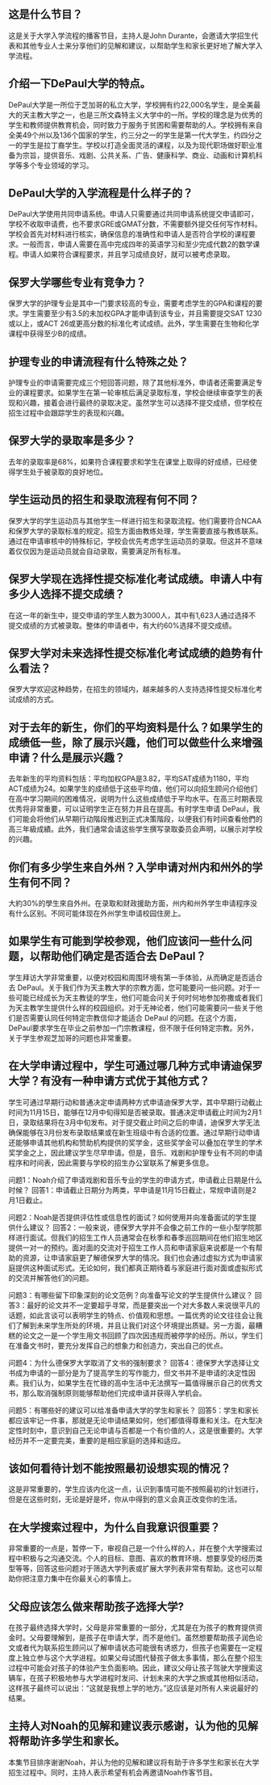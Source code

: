 
## 这是什么节目？

这是关于大学入学流程的播客节目，主持人是John Durante，会邀请大学招生代表和其他专业人士来分享他们的见解和建议，以帮助学生和家长更好地了解大学入学流程。


## 介绍一下DePaul大学的特点。

DePaul大学是一所位于芝加哥的私立大学，学校拥有约22,000名学生，是全美最大的天主教大学之一，也是三所文森特主义大学中的一所。学校的理念是为优秀的学生和教师提供教育机会，同时致力于服务于贫困和需要帮助的人。学校拥有来自全美49个州以及136个国家的学生，约三分之一的学生是第一代大学生，约四分之一的学生是拉丁裔学生。学校以打造全面灵活的课程，以及为现代职场做好职业准备为宗旨，提供音乐、戏剧、公共关系、广告、健康科学、商业、动画和计算机科学等多个专业领域的学习。


## DePaul大学的入学流程是什么样子的？

DePaul大学使用共同申请系统。申请人只需要通过共同申请系统提交申请即可，学校不收取申请费，也不要求GRE或GMAT分数，不需要额外提交任何写作材料。学校会首先对材料进行核实，确保信息的准确性和申请人是否符合学校的课程要求。一般而言，申请人需要在高中完成四年的英语学习和至少完成代数2的数学课程。申请人如果符合课程要求，并且学习成绩良好，就可以被考虑录取。


## 保罗大学哪些专业有竞争力？

保罗大学的护理专业是其中一门要求较高的专业，需要考虑学生的GPA和课程的要求。学生需要至少有3.5的未加权GPA才能申请到该专业，并且需要提交SAT 1230或以上，或ACT 26或更高分数的标准化考试成绩。此外，学生需要在生物和化学课程中获得至少B的成绩。


## 护理专业的申请流程有什么特殊之处？

护理专业的申请需要完成三个短回答问题，除了其他标准外，申请者还需要满足专业的课程要求。如果学生在第一轮审核后满足录取标准，学校会继续审查学生的表现和兴趣，接着会进行最终的录取决定。虽然学生可以选择不提交成绩，但学校在招生过程中会跟踪学生的表现和兴趣。


## 保罗大学的录取率是多少？

去年的录取率是68%，如果符合课程要求和学生在课堂上取得的好成绩，已经使得学生处于被录取的良好地位。


## 学生运动员的招生和录取流程有何不同？

保罗大学的学生运动员与其他学生一样进行招生和录取流程。他们需要符合NCAA和保罗大学的录取标准的规定。招生方面由教练处理，学生需要直接与教练联系。通过在申请审核中的特殊标记，学校会优先考虑学生运动员的录取。但这并不意味着仅仅因为是运动员就会自动录取，需要满足所有标准。


## 保罗大学现在选择性提交标准化考试成绩。申请人中有多少人选择不提交成绩？

在这一年的新生中，提交申请的学生人数为3000人，其中有1,623人通过选择不提交成绩的方式被录取。整体的申请者中，有大约60%选择不提交成绩。 


## 保罗大学对未来选择性提交标准化考试成绩的趋势有什么看法？

保罗大学欢迎这种趋势，在招生的领域内，越来越多的人支持选择性提交标准化考试成绩的方式。


## 对于去年的新生，你们的平均资料是什么？如果学生的成绩低一些，除了展示兴趣，他们可以做些什么来增强申请？什么是展示兴趣？ 

去年新生的平均资料包括：平均加权GPA是3.82，平均SAT成绩为1180，平均ACT成绩为24。如果学生的成绩低于这些平均值，他们可以向招生顾问介绍他们在高中学习期间的困难情况，说明为什么这些成绩低于平均水平。在高三时期表现优秀将非常重要，可以证明学生正在努力并且在提高。有时学生申请 DePaul，我们可能会将他们从早期行动階段推迟到正式决策階段，以便我们有时间查看他們的高三年級成績。此外，我们通常会请这些学生撰写录取委员会声明，以展示对学校的兴趣。 

## 你们有多少学生来自外州？入学申请对州内和州外的学生有何不同？ 

大約30%的學生來自外州。在录取和财政援助方面，州内和州外学生申请程序没有什么区别。不同可能体现在外州学生申请校园住房上。 

## 如果学生有可能到学校参观，他们应该问一些什么问题，以帮助他们确定是否适合去 DePaul？ 

学生拜访大学非常重要，以便对校园和周围环境有第一手体验，从而确定是否适合去 DePaul。关于我们作为天主教大学的宗教方面，您可能要问一些问题。对于一些可能已经成长为天主教徒的学生，他们可能会问关于何时何地参加弥撒或者我们为天主教学生提供什么样的校园组织。对于无神论者，他们可能需要问一些关于他们是否需要认同任何特定宗教信仰才能适合 DePaul 的问题。在这个方面，DePaul要求学生在毕业之前参加一门宗教课程，但不限于任何特定宗教。另外，关于学生参观芝加哥的问题也非常重要。


## 在大学申请过程中，学生可通过哪几种方式申请迪保罗大学？有没有一种申请方式优于其他方式？  

学生可通过早期行动和普通决定申请两种方式申请迪保罗大学，其中早期行动截止时间为11月15日，能够在12月中旬得知是否被录取。普通决定申请截止时间为2月1日，录取结果将在3月中旬发布。对于提交截止时间之后的申请，迪保罗大学无法确保能够在3月份发布录取结果或在新生班级中有合适的位置。通过早期行动申请还能够申请其他机构和赞助机构提供的奖学金，这些奖学金可以叠加在学生的学术奖学金之上，因此建议学生尽早申请。但是，音乐、戏剧和护理专业有不同的申请程序和时间表，因此需要与学校的招生办公室联系了解更多信息。

问题1：Noah介绍了申请戏剧和音乐专业的学生的申请方式，申请截止日期是什么时候？
回答1：申请截止日期分为两类，早申请是11月15日截止，常规申请则是2月1日截止。

问题2：Noah是否提供评估性或信息性的面试？如何使用并向准备面试的学生提供什么建议？
回答2：一般来说，德保罗大学并不会像之前工作的一些小型学院那样进行面试。但我们的招生工作人员通常会在秋季和春季巡回期间在他们招生地区提供一对一的预约。面对面的交流对于招生工作人员和申请家庭来说都是一个有帮助的资源，让申请家庭更了解德保罗大学的情况。我们也会通过虚拟方式为申请家庭提供这种面试形式。无论如何，我们都真正期待着与家庭进行面对面或虚拟形式的交流并解答他们的问题。

问题3：有哪些留下印象深刻的论文范例？向准备写论文的学生提供什么建议？
回答3：最好的论文并不一定要超乎寻常，而是要突出一个对大多数人来说很平凡的话题，如此言谈可以表明学生的特点、价值观和思想。一篇优秀的论文往往会让我们了解到未来学生所处的环境，并且让我们对这个环境提出质疑。另一方面，最糟糕的论文之一是一个学生用文书回顾了四次因违规而被停学的经历。所以，学生们在准备文书时，要充分发挥自己的想象力和创造力，突出自己的优点。

问题4：为什么德保罗大学取消了文书的强制要求？
回答4：德保罗大学选择让文书成为申请的一部分是为了提高学生的写作能力，但文书并不是申请的决定性因素。我们认为，如果学生在忙碌的高中生活中无法撰写一篇值得展示自己的优秀文书，那么取消强制原则能够帮助他们完成申请并获得入学机会。

问题5：有哪些好的建议可以给准备申请大学的学生和家长？
回答5：学生和家长都应该牢记一件事，那就是无论申请结果如何，他们都值得尊重和关注。在大型决定性时刻中，意识到自己无论申请与否都是一个有价值的人，这是很重要的。大学经历并不一定要完美，重要的是相应家庭的选择和适应。


## 该如何看待计划不能按照最初设想实现的情况？

这是非常重要的，学生应该内化这一点，认识到事情可能不按照最初的计划进行，但是在这些时刻，无论是好是坏，你从中得到的意义会真正改变你的生活。
 

## 在大学搜索过程中，为什么自我意识很重要？

非常重要的一点是，暂停一下，审视自己是一个什么样的人，并在整个大学搜索过程中积极与之沟通交流。个人的目标、意图、喜欢的教育环境、想要享受的经历类型等等，回答这些问题对于筛选大学列表或扩展大学列表非常有帮助。这也可以帮助你把注意力集中在你最关心的事情上。


## 父母应该怎么做来帮助孩子选择大学?

在孩子最终选择大学时，父母是非常重要的一部分，尤其是在为孩子的教育提供资金时。父母要理解到，是孩子在申请大学，而不是他们。虽然想要帮助孩子润色论文或者代为联系招生顾问以了解申请状态可能很有诱惑力，但孩子也需要在一定程度上独立参与这个大学进程。如果父母试图代替孩子做太多事情，那么在整个招生过程中可能会对孩子的体验产生负面影响。因此，建议父母让孩子驾驶大学搜索这辆车，在孩子积极地参与大学进程时发问、计划未来的大学之旅或其他相似活动，这样孩子最终可以说出：“这就是我想上学的地方。”这应该是对所有人来说最好的结果。


## 主持人对Noah的见解和建议表示感谢，认为他的见解将帮助许多学生和家长。

本集节目排序谢谢Noah，并认为他的见解和建议将有助于许多学生和家长在大学招生过程中。同时，主持人表示希望有机会再邀请Noah作客节目。

